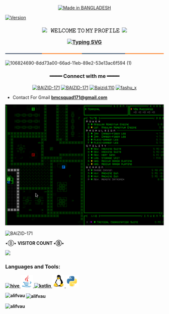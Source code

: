 <p align="center">
<a href="https://BAIZID-171.github.io/"><img title="Made in BANGLADESH" src="https://img.shields.io/badge/MADE%20IN-BANGLADESH-SCRIPT?colorA=%23ff8100&colorB=%23017e40&colorC=%23ff0000&style=for-the-badge"></a>

<a href="https://BAIZID-171.github.io/"><img title="Version" src="https://img.shields.io/badge/Version-2.4.9-green.svg?style=flat-square"></a>

<h3 align="center">
  <img src="https://emoji.discord.st/emojis/768b108d-274f-4f44-a634-8477b16efce7.gif" width="25">
  &nbsp; 𝚆𝙴𝙻𝙲𝙾𝙼𝙴 𝚃𝙾 𝙼𝚈 𝙿𝚁𝙾𝙵𝙸𝙻𝙴&nbsp;
  <img src="https://emoji.discord.st/emojis/768b108d-274f-4f44-a634-8477b16efce7.gif" width="25">

[![Typing SVG](https://readme-typing-svg.herokuapp.com?font=Neuton&size=25&color=30FF40&background=000000&center=true&vCenter=true&width=360&height=60&lines=Hello+World%2C+I'm+BAIZID+MOSTAFA+Here+🤙;𝙸𝚃'𝚜+𝙽𝙾𝚃+𝙰+𝙹𝚄𝚂𝚃+𝙽𝙰𝙼𝙴+𝙱𝚁𝙾+🥱;𝙸𝚃'𝚜+𝙰+𝙱𝚁𝙰𝙽𝙳+🔥;Respect+BAIZID-171+🥀;Today+I+Will+Tell+You+😇;Please+Follow+My+GitHub+🙏;Thanks+My+All+Friend+🤙+🥰;Love+From+Bangladesh🇧🇩)](https://git.io/typing-svg)

</h3>
<img align="center" alt="line" src="https://github.com/DalpatRathore/dalpatrathore/blob/main/assets/images/line-1.svg">

![106824690-8dd73a00-66ad-11eb-89e2-53e13ac6f594 (1)](https://user-images.githubusercontent.com/79738922/150628863-e161ecb3-06fe-4656-be20-9122ed533309.gif)

<div align="center">
<h3>━━━━ Connect with me ━━━━</h3>
<a href="https://fb.com/Baizid.110" target="blank"><img align="center" src="https://raw.githubusercontent.com/rahuldkjain/github-profile-readme-generator/master/src/images/icons/Social/facebook.svg" alt="BAIZID-171" height="30" width="40" /></a>
<a href="https://twitter.com/AloneBoy9688" target="blank"><img align="center" src="https://raw.githubusercontent.com/rahuldkjain/github-profile-readme-generator/master/src/images/icons/Social/twitter.svg" alt="BAIZID-171" height="30" width="40" /></a>
<a href="https://fb.com/Baizid.110" target="blank"><img align="center" src="https://raw.githubusercontent.com/rahuldkjain/github-profile-readme-generator/master/src/images/icons/Social/facebook.svg" alt="Baizid.110" height="30" width="40" /></a>
<a href="https://instagram.com/cybershbd" target="blank"><img align="center" src="https://raw.githubusercontent.com/rahuldkjain/github-profile-readme-generator/master/src/images/icons/Social/instagram.svg" alt="fashu_x" height="30" width="40" /></a>
</div>

- Contact For Gmail **bmcsquad171@gmail.com**


![Alt text](https://github.com/MRVIVEK-CODER/MRVIVEK-CODER/raw/main/md7Oqrf.gif)

<p align="left"> <img src="https://komarev.com/ghpvc/?username=BAIZID-171&label=Profile%20views&color=0e75b6&style=flat" alt="BAIZID-171" /> </p>


•Ⓑ• <b>VISITOR COUNT •Ⓑ•

  <img src="https://profile-counter.glitch.me/N1ght420/count.svg" />

<h3 align="left">Languages and Tools:</h3>
<p align="left"> <a href="https://hive.apache.org/" target="_blank" rel="noreferrer"> <img src="https://www.vectorlogo.zone/logos/apache_hive/apache_hive-icon.svg" alt="hive" width="40" height="40"/> </a> <a href="https://www.java.com" target="_blank" rel="noreferrer"> <img src="https://raw.githubusercontent.com/devicons/devicon/master/icons/java/java-original.svg" alt="java" width="40" height="40"/> </a> <a href="https://kotlinlang.org" target="_blank" rel="noreferrer"> <img src="https://www.vectorlogo.zone/logos/kotlinlang/kotlinlang-icon.svg" alt="kotlin" width="40" height="40"/> </a> <a href="https://www.linux.org/" target="_blank" rel="noreferrer"> <img src="https://raw.githubusercontent.com/devicons/devicon/master/icons/linux/linux-original.svg" alt="linux" width="40" height="40"/> </a> <a href="https://www.python.org" target="_blank" rel="noreferrer"> <img src="https://raw.githubusercontent.com/devicons/devicon/master/icons/python/python-original.svg" alt="python" width="40" height="40"/> </a> </p>

<p><img align="left" src="https://github-readme-stats.vercel.app/api/top-langs?username=alifvau&show_icons=true&locale=en&layout=compact" alt="alifvau" /></p>

<p>&nbsp;<img align="center" src="https://github-readme-stats.vercel.app/api?username=alifvau&show_icons=true&locale=en" alt="alifvau" /></p>

<p><img align="center" src="https://github-readme-streak-stats.herokuapp.com/?user=alifvau&" alt="alifvau" /></p>
